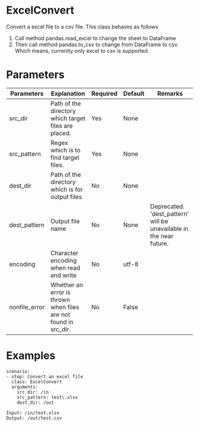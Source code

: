 # ExcelConvert
Convert a excel file to a csv file.
This class behaves as follows
1. Call method pandas.read_excel to change the sheet to DataFrame
2. Then call method pandas.to_csv to change from DataFrame to csv.
Which means, currently only excel to csv is supported. 

# Parameters
|Parameters|Explanation|Required|Default|Remarks|
|----------|-----------|--------|-------|-------|
|src_dir|Path of the directory which target files are placed.|Yes|None||
|src_pattern|Regex which is to find target files.|Yes|None||
|dest_dir|Path of the directory which is for output files.|No|None||
|dest_pattern|Output file name|No|None|Deprecated. 'dest_pattern' will be unavailable in the near future.|
|encoding|Character encoding when read and write|No|utf-8||
|nonfile_error|Whether an error is thrown when files are not found in src_dir.|No|False||

# Examples
```
scenario:
- step: Convert an excel file
  class: ExcelConvert
  arguments:
    src_dir: /in
    src_pattern: test\.xlsx
    dest_dir: /out

Input: /in/test.xlsx
Output: /out/test.csv
```
